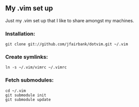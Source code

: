 ## My .vim set up
Just my .vim set up that I like to share amongst my machines.

### Installation:
    git clone git://github.com/jfairbank/dotvim.git ~/.vim

### Create symlinks:
    ln -s ~/.vim/vimrc ~/.vimrc

### Fetch submodules:
    cd ~/.vim
    git submodule init
    git submodule update

